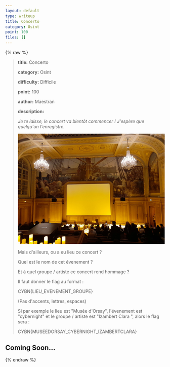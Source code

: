 ```yaml
---
layout: default
type: writeup
title: Concerto
category: Osint
point: 100
files: []
---
```


{% raw %}
> **title:** Concerto
>
> **category:** Osint
>
> **difficulty:** Difficile
>
> **point:** 100
>
> **author:** Maestran
>
> **description:**
>
> *Je te laisse, le concert va bientôt commencer ! J'espère que quelqu'un l'enregistre.*
>
> ![20221125_211313.jpg](images/20221125_211313.jpg)
>
> Mais d'ailleurs, ou a eu lieu ce concert ?
>
> Quel est le nom de cet évenement ?
>
> Et à quel groupe / artiste ce concert rend hommage ?
>
> Il faut donner le flag au format :
>
> CYBN{LIEU_EVENEMENT_GROUPE}
>
> (Pas d'accents, lettres, espaces)
>
> Si par exemple le lieu est "Musée d'Orsay", l'évenement est "cybernight" et le groupe / artiste est "Izambert Clara ", alors le flag sera :
>
> CYBN{MUSEEDORSAY_CYBERNIGHT_IZAMBERTCLARA}
>
> 

## Coming Soon...

{% endraw %}

